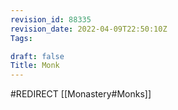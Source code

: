 ```yaml
---
revision_id: 88335
revision_date: 2022-04-09T22:50:10Z
Tags:

draft: false
Title: Monk
---
```

#REDIRECT [[Monastery#Monks]]